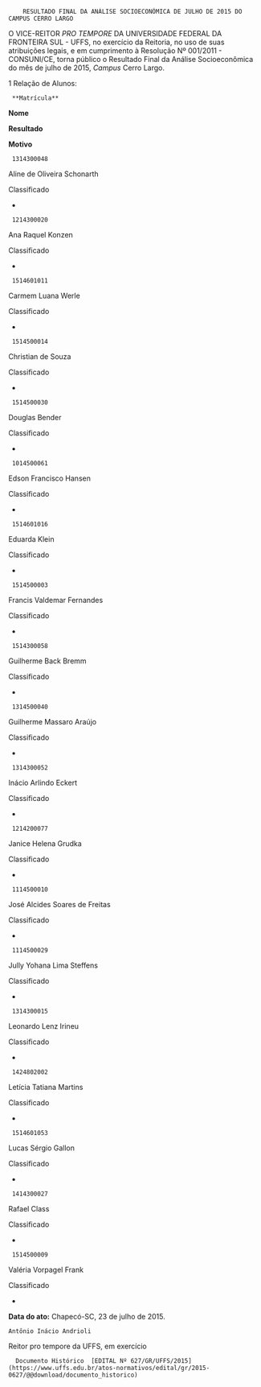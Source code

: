         RESULTADO FINAL DA ANÁLISE SOCIOECONÔMICA DE JULHO DE 2015 DO CAMPUS CERRO LARGO  

O VICE-REITOR *PRO TEMPORE* DA UNIVERSIDADE FEDERAL DA FRONTEIRA SUL - UFFS, no exercício da Reitoria, no uso de suas atribuições legais, e em cumprimento à Resolução Nº 001/2011 - CONSUNI/CE, torna público o Resultado Final da Análise Socioeconômica do mês de julho de 2015, *Campus* Cerro Largo.

 1 Relação de Alunos:

     **Matrícula**

   **Nome**

   **Resultado**

   **Motivo**

     1314300048

   Aline de Oliveira Schonarth

   Classificado

   -

     1214300020

   Ana Raquel Konzen

   Classificado

   -

     1514601011

   Carmem Luana Werle

   Classificado

   -

     1514500014

   Christian de Souza

   Classificado

   -

     1514500030

   Douglas Bender

   Classificado

   -

     1014500061

   Edson Francisco Hansen

   Classificado

   -

     1514601016

   Eduarda Klein

   Classificado

   -

     1514500003

   Francis Valdemar Fernandes

   Classificado

   -

     1514300058

   Guilherme Back Bremm

   Classificado

   -

     1314500040

   Guilherme Massaro Araújo

   Classificado

   -

     1314300052

   Inácio Arlindo Eckert

   Classificado

   -

     1214200077

   Janice Helena Grudka

   Classificado

   -

     1114500010

   José Alcides Soares de Freitas

   Classificado

   -

     1114500029

   Jully Yohana Lima Steffens

   Classificado

   -

     1314300015

   Leonardo Lenz Irineu

   Classificado

   -

     1424802002

   Letícia Tatiana Martins

   Classificado

   -

     1514601053

   Lucas Sérgio Gallon

   Classificado

   -

     1414300027

   Rafael Class

   Classificado

   -

     1514500009

   Valéria Vorpagel Frank

   Classificado

   -

      

   **Data do ato:** Chapecó-SC, 23 de julho de 2015.   
 

    Antônio Inácio Andrioli   
 Reitor pro tempore da UFFS, em exercício 

      Documento Histórico  [EDITAL Nº 627/GR/UFFS/2015](https://www.uffs.edu.br/atos-normativos/edital/gr/2015-0627/@@download/documento_historico)     
      